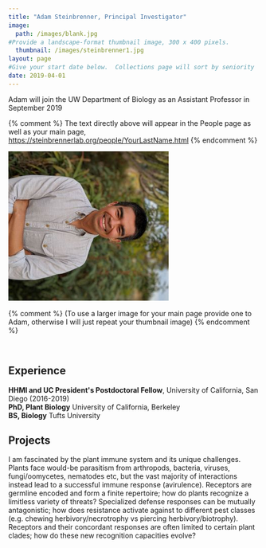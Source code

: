 ```yaml
---
title: "Adam Steinbrenner, Principal Investigator"
image: 
  path: /images/blank.jpg
#Provide a landscape-format thumbnail image, 300 x 400 pixels.
  thumbnail: /images/steinbrenner1.jpg
layout: page
#Give your start date below.  Collections page will sort by seniority
date: 2019-04-01
---
```


Adam will join the UW Department of Biology as an Assistant Professor in September 2019

{% comment %}
The text directly above will appear in the People page as well as your main page, https://steinbrennerlab.org/people/YourLastName.html
{% endcomment %}


<img src="/images/steinbrenner2.jpg" class="align-left" alt="">

{% comment %}
(To use a larger image for your main page provide one to Adam, otherwise I will just repeat your thumbnail image)
{% endcomment %}


<BR CLEAR="left">

## Experience
**HHMI and UC President's Postdoctoral Fellow**, University of California, San Diego (2016-2019) <br>
**PhD, Plant Biology** University of California, Berkeley <br>
**BS, Biology** Tufts University

## Projects

I am fascinated by the plant immune system and its unique challenges.  Plants face would-be parasitism from arthropods, bacteria, viruses, fungi/oomycetes, nematodes etc, but the vast majority of interactions instead lead to a successful immune response (avirulence).  Receptors are germline encoded and form a finite repertoire; how do plants recognize a limitless variety of threats?  Specialized defense responses can be mutually antagonistic; how does resistance activate against to different pest classes (e.g. chewing herbivory/necrotrophy vs piercing herbivory/biotrophy).  Receptors and their concordant responses are often limited to certain plant clades; how do these new recognition capacities evolve?
